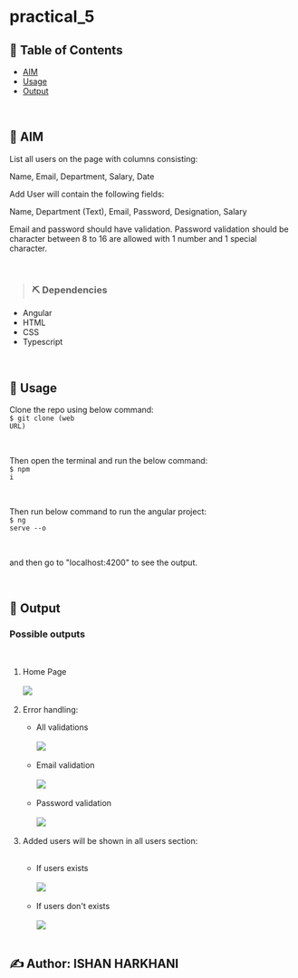 # practical_5

## 📝 Table of Contents

- [AIM](#aim)
- [Usage](#usage)
- [Output](#output)

<br/>

## 🏁 AIM <a name = "aim"></a>

List all users on the page with columns consisting:

Name, Email, Department, Salary, Date

Add User will contain the following fields:

Name, Department (Text), Email, Password, Designation, Salary


Email and password should have validation. Password validation should be character between 8 to 16 are allowed with 1 number and 1 special character.

<br/>

> ### ⛏️ Dependencies

- Angular
- HTML
- CSS
- Typescript

<br/>

## 🎈 Usage <a name = "usage"></a>
Clone the repo using below command:<br/>
<code>$ git clone (web URL)</code><br/>

<br/>

Then open the terminal and run the below command:<br/>
<code>$ npm i</code><br/>

<br/>

Then run below command to run the angular project:<br/>
<code>$ ng serve --o</code><br/>

<br/>

and then go to "localhost:4200" to see the output.
<br/>

<br/>

## 🎉 Output <a name = "output"></a>

### Possible outputs
<br/>

<ol>
    <li>Home Page</li><br/>
    <img src="./src/assets/outputs/1.png"><br/><br/>
    <li>Error handling:</li>
    <ul>
        <li>All validations</li><br/>
        <img src="./src/assets/outputs/2.png"><br/><br/>
        <li>Email validation</li><br/>
        <img src="./src/assets/outputs/3.png"><br/><br/>
        <li>Password validation</li><br/>
        <img src="./src/assets/outputs/4.png"><br/><br/>
    </ul>
    <li>Added users will be shown in all users section:</li><br/>
    <ul>
        <li>If users exists</li><br/>
        <img src="./src/assets/outputs/1.png"><br/><br/>
        <li>If users don't exists</li><br/>
        <img src="./src/assets/outputs/5.png"><br/><br/>
    </ul>
</ol>

##  ✍️ Author: ISHAN HARKHANI
